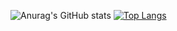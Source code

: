 ![Anurag's GitHub stats](https://github-readme-stats.vercel.app/api?username=anuraghazra&show_icons=true&theme=synthwave)
[![Top Langs](https://github-readme-stats.vercel.app/api/top-langs/?username=anuraghazra&layout=compact)](https://github.com/anuraghazra/github-readme-stats)

